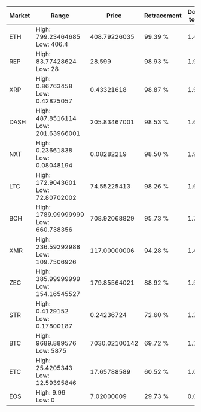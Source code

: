 | Market | Range | Price| Retracement | Doubles to 50% |
| --- | --- | --- | --- | --- |
| ETH | High: 799.23464685<br />Low: 406.4 | 408.79226035 | 99.39 % | 1.47 |
| REP | High: 83.77428624<br />Low: 28 | 28.599 | 98.93 % | 1.95 |
| XRP | High: 0.86763458<br />Low: 0.42825057 | 0.43321618 | 98.87 % | 1.50 |
| DASH | High: 487.8516114<br />Low: 201.63966001 | 205.83467001 | 98.53 % | 1.67 |
| NXT | High: 0.23661838<br />Low: 0.08048194 | 0.08282219 | 98.50 % | 1.91 |
| LTC | High: 172.9043601<br />Low: 72.80702002 | 74.55225413 | 98.26 % | 1.65 |
| BCH | High: 1789.99999999<br />Low: 660.738356 | 708.92068829 | 95.73 % | 1.73 |
| XMR | High: 236.59292988<br />Low: 109.7506926 | 117.00000006 | 94.28 % | 1.48 |
| ZEC | High: 385.99999999<br />Low: 154.16545527 | 179.85564021 | 88.92 % | 1.50 |
| STR | High: 0.4129152<br />Low: 0.17800187 | 0.24236724 | 72.60 % | 1.22 |
| BTC | High: 9689.889576<br />Low: 5875 | 7030.02100142 | 69.72 % | 1.11 |
| ETC | High: 25.4205343<br />Low: 12.59395846 | 17.65788589 | 60.52 % | 1.08 |
| EOS | High: 9.99<br />Low: 0 | 7.02000009 | 29.73 % | 0.00 |
